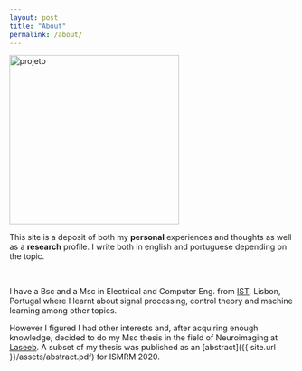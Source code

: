 ```yaml
---
layout: post
title: "About"
permalink: /about/
---
```


<img src="{{ site.baseurl }}/assets/img/projeto.png" alt="projeto" width="300" height="300" />
<br>

This site is a deposit of both my **personal** experiences and thoughts as well as a **research** profile. I write both in english and portuguese depending on the topic.

<br>

I have a Bsc and a Msc in Electrical and Computer Eng. from [IST](https://tecnico.ulisboa.pt/en/), Lisbon, Portugal where I learnt about signal processing, control theory and machine learning among other topics. 
<br>

However I figured I had other interests and, after acquiring enough knowledge, decided to do my Msc thesis in the field of Neuroimaging at [Laseeb](https://www.laseeb.org/). A subset of my thesis was published as an [abstract]({{ site.url }}/assets/abstract.pdf) for ISMRM 2020.


